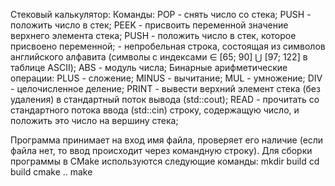 Стековый калькулятор:
Команды: 
POP - снять число со стека;
PUSH <number> - положить число в стек;
PEEK <varname> - присвоить переменной значение верхнего элемента стека;
PUSH <varname> - положить число в стек, которое присвоено переменной;
     <varname> - непробельная строка, состоящая из символов английского алфавита (символы с индексами ∈ [65; 90] ⋃ [97; 122] в таблице ASCII);
ABS - модуль числа;
Бинарные арифметические операции:
PLUS - сложение;
MINUS - вычитание;
MUL - умножение;
DIV - целочисленное деление;
PRINT - вывести верхний элемент стека (без удаления) в стандартный поток вывода (std::cout);
READ - прочитать со стандартного потока ввода (std::cin) строку, содержащую число, и положить это число на вершину стека;

Программа принимает на вход имя файла, проверяет его наличие (если файла нет, то ввод происходит через командную строку).
Для сборки программы в CMake используются следующие команды:
mkdir
build 
cd build
cmake .. 
make
